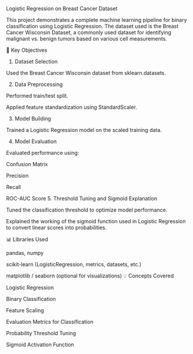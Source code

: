 Logistic Regression on Breast Cancer Dataset

This project demonstrates a complete machine learning pipeline for binary classification using Logistic Regression. The dataset used is the Breast Cancer Wisconsin Dataset, a commonly used dataset for identifying malignant vs. benign tumors based on various cell measurements.

📌 Key Objectives

1. Dataset Selection

Used the Breast Cancer Wisconsin dataset from sklearn.datasets.

2. Data Preprocessing

Performed train/test split.

Applied feature standardization using StandardScaler.

3. Model Building

Trained a Logistic Regression model on the scaled training data.

4. Model Evaluation

Evaluated performance using:

Confusion Matrix

Precision

Recall

ROC-AUC Score
5. Threshold Tuning and Sigmoid Explanation

Tuned the classification threshold to optimize model performance.

Explained the working of the sigmoid function used in Logistic Regression to convert linear scores into probabilities.

📊 Libraries Used

pandas, numpy

scikit-learn (LogisticRegression, metrics, datasets, etc.)

matplotlib / seaborn (optional for visualizations)
💡 Concepts Covered

Logistic Regression

Binary Classification

Feature Scaling

Evaluation Metrics for Classification

Probability Threshold Tuning

Sigmoid Activation Function

